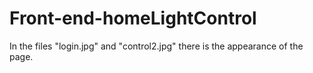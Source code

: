 # Front-end-homeLightControl

In the files "login.jpg" and "control2.jpg" there is the appearance of the page.
